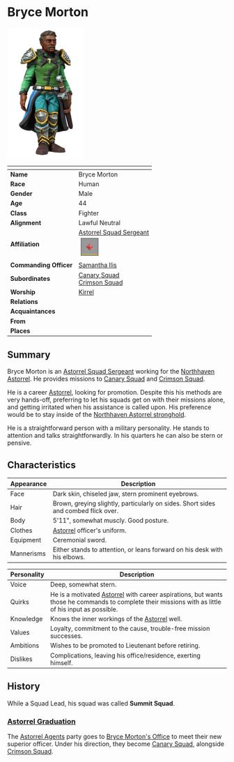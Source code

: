 # Bryce Morton

<img src="../../images/people/bryce-morton.png" height="300" />

| []() | |
| --- | --- |
| **Name** | Bryce Morton |
| **Race** | Human |
| **Gender** | Male |
| **Age** | 44 |
| **Class** | Fighter |
| **Alignment** | Lawful Neutral |
| **Affiliation** | [Astorrel Squad Sergeant](../civilisations/kingdom-of-astor/organisations/astorrel/ranks/4-squad-sergeant.md)<br /><img src="../../images/ranks/astorrel-4-squad-sergeant.png" height="50" /> |
| **Commanding Officer** | [Samantha Ilis](samantha-ilis.md) |
| **Subordinates** | [Canary Squad](../civilisations/kingdom-of-astor/organisations/astorrel/squads/canary.md)<br />[Crimson Squad](../civilisations/kingdom-of-astor/organisations/astorrel/squads/ruby.md) |
| **Worship** | [Kirrel](../gods/gods/kirrel.md) |
| **Relations** | |
| **Acquaintances** | |
| **From** | |
| **Places** | |

## Summary

Bryce Morton is an [Astorrel Squad Sergeant](../civilisations/kingdom-of-astor/organisations/astorrel/ranks/4-squad-sergeant.md) working for the [Northhaven](../places/cities/northhaven.md) [Astorrel](../civilisations/kingdom-of-astor/organisations/astorrel/README.md). He provides missions to [Canary Squad](../civilisations/kingdom-of-astor/organisations/astorrel/squads/canary.md) and [Crimson Squad](../civilisations/kingdom-of-astor/organisations/astorrel/squads/ruby.md).

He is a career [Astorrel](../civilisations/kingdom-of-astor/organisations/astorrel/README.md), looking for promotion. Despite this his methods are very hands-off, preferring to let his squads get on with their missions alone, and getting irritated when his assistance is called upon. His preference would be to stay inside of the [Northhaven Astorrel stronghold](../places/strongholds/northhaven-astorrel-stronghold.md).

He is a straightforward person with a military personality. He stands to attention and talks straightforwardly. In his quarters he can also be stern or pensive.

## Characteristics

| Appearance | Description |
| --- | --- |
| Face | Dark skin, chiseled jaw, stern prominent eyebrows. |
| Hair | Brown, greying slightly, particularly on sides. Short sides and combed flick over. |
| Body | 5'11", somewhat muscly. Good posture. |
| Clothes | [Astorrel](../civilisations/kingdom-of-astor/organisations/astorrel/README.md) officer's uniform. |
| Equipment | Ceremonial sword. |
| Mannerisms | Either stands to attention, or leans forward on his desk with his elbows. |

| Personality | Description |
| --- | --- |
| Voice | Deep, somewhat stern. |
| Quirks | He is a motivated [Astorrel](../civilisations/kingdom-of-astor/organisations/astorrel/README.md) with career aspirations, but wants those he commands to complete their missions with as little of his input as possible. |
| Knowledge | Knows the inner workings of the [Astorrel](../civilisations/kingdom-of-astor/organisations/astorrel/README.md) well. |
| Values | Loyalty, commitment to the cause, trouble-free mission successes. |
| Ambitions | Wishes to be promoted to Lieutenant before retiring. |
| Dislikes | Complications, leaving his office/residence, exerting himself. |

## History

While a Squad Lead, his squad was called **Summit Squad**.

### [Astorrel Graduation](../../campaigns/astorrel-agents/storylines/astorrel-graduation.md)

The [Astorrel Agents](../../campaigns/astorrel-agents/README.md) party goes to [Bryce Morton's Office](../places/buildings/bryce-mortons-office.md) to meet their new superior officer. Under his direction, they become [Canary Squad](../civilisations/kingdom-of-astor/organisations/astorrel/squads/canary.md), alongside [Crimson Squad](../civilisations/kingdom-of-astor/organisations/astorrel/squads/ruby.md).
